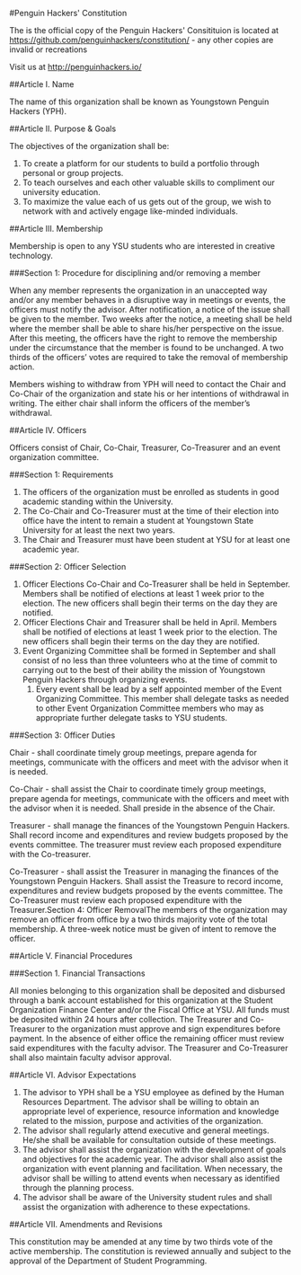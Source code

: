 #Penguin Hackers' Constitution

The is the official copy of the Penguin Hackers' Consitituion is located at https://github.com/penguinhackers/constitution/ - any other copies are invalid or recreations

Visit us at http://penguinhackers.io/

##Article I. Name

The name of this organization shall be known as Youngstown Penguin Hackers (YPH).

##Article II. Purpose & Goals

The objectives of the organization shall be:

1. To create a platform for our students to build a portfolio through personal or group projects. 
2. To teach ourselves and each other valuable skills to compliment our university education. 
3. To maximize the value each of us gets out of the group, we wish to network with and actively engage like-minded individuals. 

##Article III. Membership

Membership is open to any YSU students who are interested in creative technology.

###Section 1: Procedure for disciplining and/or removing a member

When any member represents the organization in an unaccepted way and/or any member behaves in a disruptive way in meetings or events, the officers must notify the advisor. After notification, a notice of the issue shall be given to the member. Two weeks after the notice, a meeting shall be held where the member shall be able to share his/her perspective on the issue. After this meeting, the officers have the right to remove the membership under the circumstance that the member is found to be unchanged. A two thirds of the officers’ votes are required to take the removal of membership action.

Members wishing to withdraw from YPH will need to contact the Chair and Co-Chair of the organization and state his or her intentions of withdrawal in writing. The either chair shall inform the officers of the member’s withdrawal.

##Article IV. Officers

Officers consist of Chair, Co-Chair, Treasurer, Co-Treasurer and an event organization committee.

###Section 1: Requirements

1. The officers of the organization must be enrolled as students in good academic standing within the University. 
2. The Co-Chair and Co-Treasurer must at the time of their election into office have the intent to remain a student at Youngstown State University for at least the next two years. 
3. The Chair and Treasurer must have been student at YSU for at least one academic year. 

###Section 2: Officer Selection

1. Officer Elections Co-Chair and Co-Treasurer shall be held in September. Members shall be notified of elections at least 1 week prior to the election. The new officers shall begin their terms on the day they are notified. 
2. Officer Elections Chair and Treasurer shall be held in April. Members shall be notified of elections at least 1 week prior to the election. The new officers shall begin their terms on the day they are notified. 
3. Event Organizing Committee shall be formed in September and shall consist of no less than three volunteers who at the time of commit to carrying out to the best of their ability the mission of Youngstown Penguin Hackers through organizing events. 
    1. Every event shall be lead by a self appointed member of the Event Organizing Committee. This member shall delegate tasks as needed to other Event Organization Committee members who may as appropriate further delegate tasks to YSU students. 

###Section 3: Officer Duties

Chair - shall coordinate timely group meetings, prepare agenda for meetings, communicate with the officers and meet with the advisor when it is needed.

Co-Chair - shall assist the Chair to coordinate timely group meetings, prepare agenda for meetings, communicate with the officers and meet with the advisor when it is needed. Shall preside in the absence of the Chair.

Treasurer - shall manage the finances of the Youngstown Penguin Hackers. Shall record income and expenditures and review budgets proposed by the events committee. The treasurer must review each proposed expenditure with the Co-treasurer.

Co-Treasurer - shall assist the Treasurer in managing the finances of the Youngstown Penguin Hackers. Shall assist the Treasure to record income, expenditures and review budgets proposed by the events committee. The Co-Treasurer must review each proposed expenditure with the Treasurer.Section 4: Officer RemovalThe members of the organization may remove an officer from office by a two thirds majority vote of the total membership. A three-week notice must be given of intent to remove the officer.

##Article V. Financial Procedures

###Section 1. Financial Transactions

All monies belonging to this organization shall be deposited and disbursed through a bank account established for this organization at the Student Organization Finance Center and/or the Fiscal Office at YSU. All funds must be deposited within 24 hours after collection. The Treasurer and Co-Treasurer to the organization must approve and sign expenditures before payment. In the absence of either office the remaining officer must review said expenditures with the faculty advisor. The Treasurer and Co-Treasurer shall also maintain faculty advisor approval.

##Article VI. Advisor Expectations

1. The advisor to YPH shall be a YSU employee as defined by the Human Resources Department. The advisor shall be willing to obtain an appropriate level of experience, resource information and knowledge related to the mission, purpose and activities of the organization. 
2. The advisor shall regularly attend executive and general meetings. He/she shall be available for consultation outside of these meetings. 
3. The advisor shall assist the organization with the development of goals and objectives for the academic year. The advisor shall also assist the organization with event planning and facilitation. When necessary, the advisor shall be willing to attend events when necessary as identified through the planning process. 
4. The advisor shall be aware of the University student rules and shall assist the organization with adherence to these expectations. 

##Article VII. Amendments and Revisions

This constitution may be amended at any time by two thirds vote of the active membership. The constitution is reviewed annually and subject to the approval of the Department of Student Programming.
